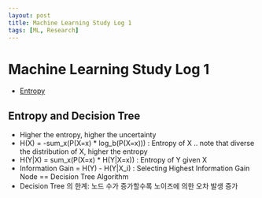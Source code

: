 ```yaml
---
layout: post
title: Machine Learning Study Log 1
tags: [ML, Research]
---
```

# Machine Learning Study Log 1
- [Entropy](https://www.youtube.com/watch?v=kG-IVxyUAUM&list=PLbhbGI_ppZISMV4tAWHlytBqNq1-lb8bz&index=9)

## Entropy and Decision Tree
- Higher the entropy, higher the uncertainty
- H(X) = -sum_x(P(X=x) * log_b(P(X=x))) : Entropy of X .. note that diverse the distribution of X, higher the entropy
- H(Y|X) = sum_x(P(X=x) * H(Y|X=x)) : Entropy of Y given X
- Information Gain = H(Y) - H(Y|X_i) : Selecting Highest Information Gain Node == Decision Tree Algorithm
- Decision Tree 의 한계: 노드 수가 증가할수록 노이즈에 의한 오차 발생 증가


